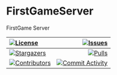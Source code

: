 # FirstGameServer

FirstGame Server


|[![License][license:badge]](/LICENSE)|[![Issues][issues:badge]][issues]|
|:------ | ------------------------------------------------:|
|[![Stargazers][stargazers:badge]][stargazers]|[![Pulls][pulls:badge]][pulls]|
|[![Contributors][contributors:badge]][contributors]|[![Commit Activity][commit-activity:badge]][commit-activity]|

[license:badge]: https://img.shields.io/github/license/FirstGameDevOrg/FirstGameServer?logo=github&style=for-the-badge

[issues:badge]: https://img.shields.io/github/issues/FirstGameDevOrg/FirstGameServer?logo=github&style=for-the-badge
[issues]: https://github.com/FirstGameDevOrg/FirstGameServer/issues

[stargazers:badge]: https://img.shields.io/github/stars/FirstGameDevOrg/FirstGameServer?logo=github&style=for-the-badge
[stargazers]: https://github.com/FirstGameDevOrg/FirstGameServer/stargazers

[pulls:badge]: https://img.shields.io/github/issues-pr/FirstGameDevOrg/FirstGameServer?logo=github&color=0088ff&style=for-the-badge
[pulls]: https://github.com/FirstGameDevOrg/FirstGameServer/pulls

[commit-activity:badge]: https://img.shields.io/github/commit-activity/m/FirstGameDevOrg/FirstGameServer?logo=github&style=for-the-badge
[commit-activity]: https://github.com/FirstGameDevOrg/FirstGameServer/pulse

[contributors:badge]: https://img.shields.io/github/contributors/FirstGameDevOrg/FirstGameServer?logo=github&style=for-the-badge
[contributors]: https://github.com/FirstGameDevOrg/FirstGameServer/contributors
